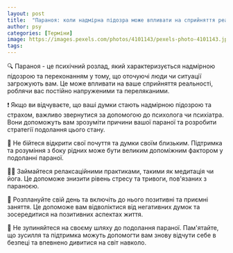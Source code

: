 ```yaml
---
layout: post
title:  "Параноя: коли надмірна підозра може впливати на сприйняття реальності."
author: psy
categories: [Терміни]
image: https://images.pexels.com/photos/4101143/pexels-photo-4101143.jpeg?auto=compress&cs=tinysrgb&fit=crop&h=627&w=1200
tags: 
---
```


🔍 Параноя - це психічний розлад, який характеризується надмірною підозрою та переконанням у тому, що оточуючі люди чи ситуації загрожують вам. Це може впливати на ваше сприйняття реальності, роблячи вас постійно напруженими та переляканими.

❗️ Якщо ви відчуваєте, що ваші думки стають надмірною підозрою та страхом, важливо звернутися за допомогою до психолога чи психіатра. Вони допоможуть вам зрозуміти причини вашої параної та розробити стратегії подолання цього стану.

💬 Не бійтеся відкрити свої почуття та думки своїм близьким. Підтримка та розуміння з боку рідних може бути великим допоміжним фактором у подоланні параної.

🧘‍♂️ Займайтеся релаксаційними практиками, такими як медитація чи йога. Це допоможе знизити рівень стресу та тривоги, пов'язаних з параноєю.

📅 Розплануйте свій день та включіть до нього позитивні та приємні заняття. Це допоможе вам відволіктися від негативних думок та зосередитися на позитивних аспектах життя.

💪 Не зупиняйтеся на своєму шляху до подолання параної. Пам'ятайте, що зусилля та підтримка можуть допомогти вам знову відчути себе в безпеці та впевнено дивитися на світ навколо.


